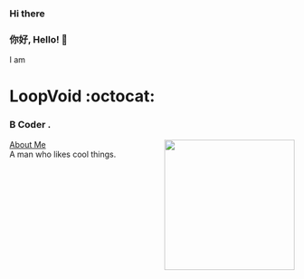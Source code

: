 ### Hi there 
### 你好, Hello! 👋<br>
I am </br>
# LoopVoid :octocat:</br>
### B Coder .</br>
<img align='right' src="https://media.giphy.com/media/kiBcwEXegBTACmVOnE/giphy.gif" width="230">

<u>About Me</u></br>
A man who likes cool things. </br>



<!--
**loopvoid/loopvoid** is a ✨ _special_ ✨ repository because its `README.md` (this file) appears on your GitHub profile.

Here are some ideas to get you started:

- 🔭 I’m currently working on ...
- 🌱 I’m currently learning ...
- 👯 I’m looking to collaborate on ...
- 🤔 I’m looking for help with ...
- 💬 Ask me about ...
- 📫 How to reach me: ...
- 😄 Pronouns: ...
- ⚡ Fun fact: ...
-->
